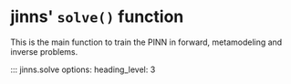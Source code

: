 # jinns' `solve()` function

This is the main function to train the PINN in forward, metamodeling and inverse problems.

::: jinns.solve
    options:
        heading_level: 3
